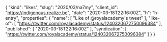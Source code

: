 {
  "kind": "likes",
  "slug": "2020/03/na7my",
  "client_id": "https://indigenous.realize.be",
  "date": "2020-03-18T22:16:00Z",
  "h": "h-entry",
  "properties": {
    "name": [
      "Like of @royalacademy's tweet"
    ],
    "like-of": [
      "https://twitter.com/royalacademy/status/1240320672750096384"
    ],
    "published": [
      "2020-03-18T22:16:00Z"
    ],
    "syndication": [
      "https://twitter.com/royalacademy/status/1240320672750096384"
    ]
  }
}
